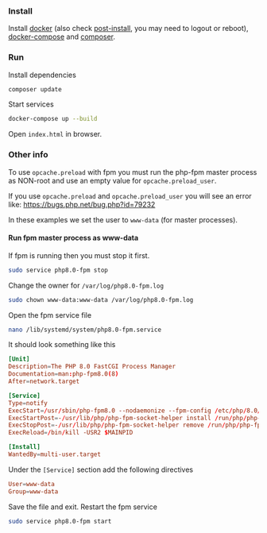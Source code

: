 ### Install

Install [docker](https://docs.docker.com/engine/install/ubuntu/) (also check [post-install](https://docs.docker.com/engine/install/linux-postinstall/), you may need to logout or reboot),
[docker-compose](https://docs.docker.com/compose/install/) and [composer](https://getcomposer.org/download/).

### Run

Install dependencies
```sh
composer update
```

Start services
```sh
docker-compose up --build
```

Open `index.html` in browser.


### Other info

To use `opcache.preload` with fpm you must run the php-fpm master process as NON-root
and use an empty value for `opcache.preload_user`.

If you use `opcache.preload` and `opcache.preload_user` you will see an error like: https://bugs.php.net/bug.php?id=79232

In these examples we set the user to `www-data` (for master processes).

#### Run fpm master process as www-data

If fpm is running then you must stop it first.

```bash
sudo service php8.0-fpm stop
```

Change the owner for `/var/log/php8.0-fpm.log`

```bash
sudo chown www-data:www-data /var/log/php8.0-fpm.log
```

Open the fpm service file

```bash
nano /lib/systemd/system/php8.0-fpm.service
```

It should look something like this

```conf
[Unit]
Description=The PHP 8.0 FastCGI Process Manager
Documentation=man:php-fpm8.0(8)
After=network.target

[Service]
Type=notify
ExecStart=/usr/sbin/php-fpm8.0 --nodaemonize --fpm-config /etc/php/8.0/fpm/php-fpm.conf
ExecStartPost=-/usr/lib/php/php-fpm-socket-helper install /run/php/php-fpm.sock /etc/php/8.0/fpm/pool.d/www.conf 80
ExecStopPost=-/usr/lib/php/php-fpm-socket-helper remove /run/php/php-fpm.sock /etc/php/8.0/fpm/pool.d/www.conf 80
ExecReload=/bin/kill -USR2 $MAINPID

[Install]
WantedBy=multi-user.target
```

Under the `[Service]` section add the following directives

```conf
User=www-data
Group=www-data
```

Save the file and exit. Restart the fpm service

```bash
sudo service php8.0-fpm start
```


